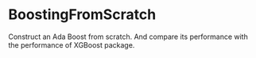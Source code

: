 # BoostingFromScratch

Construct an Ada Boost from scratch. And compare its performance with the performance of XGBoost package.    
